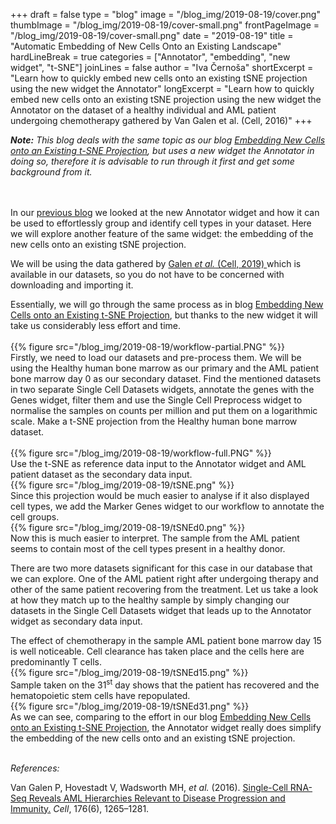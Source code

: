 +++
draft = false
type = "blog"
image = "/blog_img/2019-08-19/cover.png" 
thumbImage = "/blog_img/2019-08-19/cover-small.png"
frontPageImage = "/blog_img/2019-08-19/cover-small.png"
date = "2019-08-19" 
title = "Automatic Embedding of New Cells Onto an Existing Landscape" 
hardLineBreak = true 
categories = ["Annotator", "embedding", "new widget", "t-SNE"]
joinLines = false
author = "Iva Černoša"
shortExcerpt = "Learn how to quickly embed new cells onto an existing tSNE projection using the new widget the Annotator" 
longExcerpt = "Learn how to quickly embed new cells onto an existing tSNE projection using the new widget the Annotator on the dataset of a healthy individual and AML patient undergoing chemotherapy gathered by Van Galen et al. (Cell, 2016)" 
+++

<i><b>Note:</b> This blog deals with the same topic as our blog <a href="https://singlecell.biolab.si/blog/2019-06-aml-projection-vangalen-cell2016/"> Embedding New Cells onto an Existing t-SNE Projection</a>, but uses a new widget the Annotator in doing so, therefore it is advisable to run through it first and get some background from it. </i>
<br>
<br>
<br>

In our <a href="https://singlecell.biolab.si/blog/2019-08-automatic-annotation-Baron-CellSyst2016/"> previous blog</a> we looked at the new Annotator widget and how it can be used to effortlessly group and identify cell types in your dataset. Here we will explore another feature of the same widget: the embedding of the new cells onto an existing tSNE projection.
<br>

We will be using the data gathered by <a href= "https://www.sciencedirect.com/science/article/pii/S0092867419300947"> Galen  <i> et al.</i> (Cell, 2019) </a> which is available in our datasets, so you do not have to be concerned with downloading and importing it.
<br>

Essentially, we will go through the same process as in blog <a href="https://singlecell.biolab.si/blog/2019-06-aml-projection-vangalen-cell2016/"> Embedding New Cells onto an Existing t-SNE Projection</a>, but thanks to the new widget it will take us considerably less effort and time. 
\
\
{{% figure src="/blog_img/2019-08-19/workflow-partial.PNG" %}}
\
Firstly, we need to load our datasets and pre-process them. We will be using the Healthy human bone marrow as our primary and the AML patient bone marrow day 0 as our secondary dataset. Find the mentioned datasets in two separate Single Cell Datasets widgets, annotate the genes with the Genes widget, filter them and use the Single Cell Preprocess widget to normalise the samples on counts per million and put them on a logarithmic scale. Make a t-SNE projection from the Healthy human bone marrow dataset. 
\
\
{{% figure src="/blog_img/2019-08-19/workflow-full.PNG" %}}
\
Use the t-SNE as reference data input to the Annotator widget and AML patient dataset as the secondary data input.
\
{{% figure src="/blog_img/2019-08-19/tSNE.png" %}}
\
Since this projection would be much easier to analyse if it also displayed cell types, we add the Marker Genes widget to our workflow to annotate the cell groups. 
\
{{% figure src="/blog_img/2019-08-19/tSNEd0.png" %}}
\
Now this is much easier to interpret. The sample from the AML patient seems to contain most of the cell types present in a healthy donor.
<br>

There are two more datasets significant for this case in our database that we can explore. One of the AML patient right after undergoing therapy and other of the same patient recovering from the treatment. Let us take a look at how they match up to the healthy sample by simply changing our datasets in the Single Cell Datasets widget that leads up to the Annotator widget as secondary data input.
<br>

The effect of chemotherapy in the sample AML patient bone marrow day 15 is well noticeable. Cell clearance has taken place and the cells here are predominantly T cells. 
\
{{% figure src="/blog_img/2019-08-19/tSNEd15.png" %}}
\
Sample taken on the 31<sup>st</sup> day shows that the patient has recovered and the hematopoietic stem cells have repopulated.
\
{{% figure src="/blog_img/2019-08-19/tSNEd31.png" %}}
\
As we can see, comparing to the effort in our blog <a href="https://singlecell.biolab.si/blog/2019-06-aml-projection-vangalen-cell2016/"> Embedding New Cells onto an Existing t-SNE Projection</a>, the Annotator widget really does simplify the embedding of the new cells onto and an existing tSNE projection.
<br>
<br>


<i>References:</i>

Van Galen P, Hovestadt V, Wadsworth MH, <i>et al.</i> (2016). <a href="https://www.sciencedirect.com/science/article/pii/S0092867419300947">Single-Cell RNA-Seq Reveals AML Hierarchies Relevant to Disease Progression and Immunity.</a> <i>Cell</i>, 176(6), 1265–1281.
